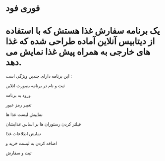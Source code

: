 # فوری فود
# یک برنامه سفارش غذا هستش که با استفاده از دیتابیس آنلاین آماده طراحی شده که غذا های خارجی به همراه پیش غذا نمایش می دهد.

این برنامه دارای چندین ویژگی است : 

ثبت و نام در برنامه بصورت انلاین

ورود به برنامه 

تغییر رمز عبور

نماییش لیست غذا ها 

فیلتر کردن رستوران ها بر اساس غذایشان

نمایش اطلاعات غذا

اضافه کردن به لیست خرید و  

ثبت و سفارش


